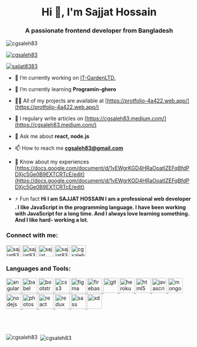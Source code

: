 <h1 align="center">Hi 👋, I'm Sajjat Hossain</h1>
<h3 align="center">A passionate frontend developer from Bangladesh</h3>

<p align="left"> <img src="https://komarev.com/ghpvc/?username=cgsaleh83&label=Profile%20views&color=0e75b6&style=flat" alt="cgsaleh83" /> </p>

<p align="left"> <a href="https://github.com/ryo-ma/github-profile-trophy"><img src="https://github-profile-trophy.vercel.app/?username=cgsaleh83" alt="cgsaleh83" /></a> </p>

<p align="left"> <a href="https://twitter.com/sajjat8383" target="blank"><img src="https://img.shields.io/twitter/follow/sajjat8383?logo=twitter&style=for-the-badge" alt="sajjat8383" /></a> </p>

- 🔭 I’m currently working on [IT-GardenLTD.](https://itgardenltd.com/)

- 🌱 I’m currently learning **Programin-ghero**

- 👨‍💻 All of my projects are available at [https://protfolio-4a422.web.app/](https://protfolio-4a422.web.app/)

- 📝 I regulary write articles on [https://cgsaleh83.medium.com/](https://cgsaleh83.medium.com/)

- 💬 Ask me about **react, node.js**

- 📫 How to reach me **cgsaleh83@gmail.com**

- 📄 Know about my experiences [https://docs.google.com/document/d/1vEWgrKGD4HRaOoatIZEFqBfdPDXjc5Ge0B9EXTCRTcE/edit](https://docs.google.com/document/d/1vEWgrKGD4HRaOoatIZEFqBfdPDXjc5Ge0B9EXTCRTcE/edit)

- ⚡ Fun fact **Hi I am SAJJAT HOSSAIN I am a professional web developer . I like JavaScript in the programming language. I have been working with JavaScript for a long time. And I always love learning something. And I like hard- working a lot.**

<h3 align="left">Connect with me:</h3>
<p align="left">
<a href="https://twitter.com/sajjat8383" target="blank"><img align="center" src="https://cdn.jsdelivr.net/npm/simple-icons@3.0.1/icons/twitter.svg" alt="sajjat8383" height="30" width="40" /></a>
<a href="https://linkedin.com/in/sajjat8383" target="blank"><img align="center" src="https://cdn.jsdelivr.net/npm/simple-icons@3.0.1/icons/linkedin.svg" alt="sajjat8383" height="30" width="40" /></a>
<a href="https://codesandbox.com/sajjat hossain" target="blank"><img align="center" src="https://cdn.jsdelivr.net/npm/simple-icons@3.0.1/icons/codesandbox.svg" alt="sajjat hossain" height="30" width="40" /></a>
<a href="https://fb.com/sajjat8383" target="blank"><img align="center" src="https://cdn.jsdelivr.net/npm/simple-icons@3.0.1/icons/facebook.svg" alt="sajjat8383" height="30" width="40" /></a>
<a href="https://medium.com/cgsaleh83.medium.com/" target="blank"><img align="center" src="https://cdn.jsdelivr.net/npm/simple-icons@3.0.1/icons/medium.svg" alt="cgsaleh83.medium.com/" height="30" width="40" /></a>
</p>

<h3 align="left">Languages and Tools:</h3>
<p align="left"> <a href="https://angular.io" target="_blank"> <img src="https://devicons.github.io/devicon/devicon.git/icons/angularjs/angularjs-original.svg" alt="angularjs" width="40" height="40"/> </a> <a href="https://babeljs.io/" target="_blank"> <img src="https://www.vectorlogo.zone/logos/babeljs/babeljs-icon.svg" alt="babel" width="40" height="40"/> </a> <a href="https://getbootstrap.com" target="_blank"> <img src="https://devicons.github.io/devicon/devicon.git/icons/bootstrap/bootstrap-plain.svg" alt="bootstrap" width="40" height="40"/> </a> <a href="https://www.w3schools.com/css/" target="_blank"> <img src="https://devicons.github.io/devicon/devicon.git/icons/css3/css3-original-wordmark.svg" alt="css3" width="40" height="40"/> </a> <a href="https://www.figma.com/" target="_blank"> <img src="https://www.vectorlogo.zone/logos/figma/figma-icon.svg" alt="figma" width="40" height="40"/> </a> <a href="https://firebase.google.com/" target="_blank"> <img src="https://www.vectorlogo.zone/logos/firebase/firebase-icon.svg" alt="firebase" width="40" height="40"/> </a> <a href="https://git-scm.com/" target="_blank"> <img src="https://www.vectorlogo.zone/logos/git-scm/git-scm-icon.svg" alt="git" width="40" height="40"/> </a> <a href="https://heroku.com" target="_blank"> <img src="https://www.vectorlogo.zone/logos/heroku/heroku-icon.svg" alt="heroku" width="40" height="40"/> </a> <a href="https://www.w3.org/html/" target="_blank"> <img src="https://devicons.github.io/devicon/devicon.git/icons/html5/html5-original-wordmark.svg" alt="html5" width="40" height="40"/> </a> <a href="https://developer.mozilla.org/en-US/docs/Web/JavaScript" target="_blank"> <img src="https://devicons.github.io/devicon/devicon.git/icons/javascript/javascript-original.svg" alt="javascript" width="40" height="40"/> </a> <a href="https://www.mongodb.com/" target="_blank"> <img src="https://devicons.github.io/devicon/devicon.git/icons/mongodb/mongodb-original-wordmark.svg" alt="mongodb" width="40" height="40"/> </a> <a href="https://nodejs.org" target="_blank"> <img src="https://devicons.github.io/devicon/devicon.git/icons/nodejs/nodejs-original-wordmark.svg" alt="nodejs" width="40" height="40"/> </a> <a href="https://www.photoshop.com/en" target="_blank"> <img src="https://devicons.github.io/devicon/devicon.git/icons/photoshop/photoshop-plain.svg" alt="photoshop" width="40" height="40"/> </a> <a href="https://reactjs.org/" target="_blank"> <img src="https://devicons.github.io/devicon/devicon.git/icons/react/react-original-wordmark.svg" alt="react" width="40" height="40"/> </a> <a href="https://redux.js.org" target="_blank"> <img src="https://devicons.github.io/devicon/devicon.git/icons/redux/redux-original.svg" alt="redux" width="40" height="40"/> </a> <a href="https://sass-lang.com" target="_blank"> <img src="https://devicons.github.io/devicon/devicon.git/icons/sass/sass-original.svg" alt="sass" width="40" height="40"/> </a> <a href="https://www.adobe.com/products/xd.html" target="_blank"> <img src="https://cdn.worldvectorlogo.com/logos/adobe-xd.svg" alt="xd" width="40" height="40"/> </a> </p>
</br>
</br>
</br>
<span><img align="left" src="https://github-readme-stats.vercel.app/api/top-langs?username=cgsaleh83&show_icons=true&locale=en&layout=compact" alt="cgsaleh83" /></span>
<span>&nbsp;<img align="center" src="https://github-readme-stats.vercel.app/api?username=cgsaleh83&show_icons=true&locale=en" alt="cgsaleh83" /></span>
